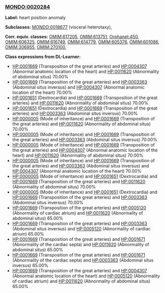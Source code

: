 
### [MONDO:0020284](http://purl.obolibrary.org/obo/MONDO_0020284)
**Label:** heart position anomaly

**Subclasses:** [MONDO:0018677](http://purl.obolibrary.org/obo/MONDO_0018677) (visceral heterotaxy), 

**Corr. equiv. classes:** [OMIM:617205](http://purl.obolibrary.org/obo/OMIM_617205), [OMIM:613751](http://purl.obolibrary.org/obo/OMIM_613751), [Orphanet:450](http://www.orpha.net/ORDO/Orphanet_450), [OMIM:606325](http://purl.obolibrary.org/obo/OMIM_606325), [OMIM:616749](http://purl.obolibrary.org/obo/OMIM_616749), [OMIM:614779](http://purl.obolibrary.org/obo/OMIM_614779), [OMIM:605376](http://purl.obolibrary.org/obo/OMIM_605376), [OMIM:601086](http://purl.obolibrary.org/obo/OMIM_601086), [OMIM:306955](http://purl.obolibrary.org/obo/OMIM_306955), [OMIM:270100](http://purl.obolibrary.org/obo/OMIM_270100), 

**Class expressions from DL-Learner:**

- [HP:0001669](http://purl.obolibrary.org/obo/HP_0001669) (Transposition of the great arteries) and [HP:0004307](http://purl.obolibrary.org/obo/HP_0004307) (Abnormal anatomic location of the heart) and [HP:0011620](http://purl.obolibrary.org/obo/HP_0011620) (Abnormality of abdominal situs) 70.00%
- [HP:0001669](http://purl.obolibrary.org/obo/HP_0001669) (Transposition of the great arteries) and [HP:0003363](http://purl.obolibrary.org/obo/HP_0003363) (Abdominal situs inversus) and [HP:0004307](http://purl.obolibrary.org/obo/HP_0004307) (Abnormal anatomic location of the heart) 70.00%
- [HP:0001651](http://purl.obolibrary.org/obo/HP_0001651) (Dextrocardia) and [HP:0001669](http://purl.obolibrary.org/obo/HP_0001669) (Transposition of the great arteries) and [HP:0011620](http://purl.obolibrary.org/obo/HP_0011620) (Abnormality of abdominal situs) 70.00%
- [HP:0001651](http://purl.obolibrary.org/obo/HP_0001651) (Dextrocardia) and [HP:0001669](http://purl.obolibrary.org/obo/HP_0001669) (Transposition of the great arteries) and [HP:0003363](http://purl.obolibrary.org/obo/HP_0003363) (Abdominal situs inversus) 70.00%
- [HP:0000005](http://purl.obolibrary.org/obo/HP_0000005) (Mode of inheritance) and [HP:0001669](http://purl.obolibrary.org/obo/HP_0001669) (Transposition of the great arteries) and [HP:0011620](http://purl.obolibrary.org/obo/HP_0011620) (Abnormality of abdominal situs) 70.00%
- [HP:0000005](http://purl.obolibrary.org/obo/HP_0000005) (Mode of inheritance) and [HP:0001669](http://purl.obolibrary.org/obo/HP_0001669) (Transposition of the great arteries) and [HP:0003363](http://purl.obolibrary.org/obo/HP_0003363) (Abdominal situs inversus) 70.00%
- [HP:0000005](http://purl.obolibrary.org/obo/HP_0000005) (Mode of inheritance) and [HP:0001669](http://purl.obolibrary.org/obo/HP_0001669) (Transposition of the great arteries) and [HP:0004307](http://purl.obolibrary.org/obo/HP_0004307) (Abnormal anatomic location of the heart) and [HP:0011620](http://purl.obolibrary.org/obo/HP_0011620) (Abnormality of abdominal situs) 70.00%
- [HP:0000005](http://purl.obolibrary.org/obo/HP_0000005) (Mode of inheritance) and [HP:0001669](http://purl.obolibrary.org/obo/HP_0001669) (Transposition of the great arteries) and [HP:0003363](http://purl.obolibrary.org/obo/HP_0003363) (Abdominal situs inversus) and [HP:0004307](http://purl.obolibrary.org/obo/HP_0004307) (Abnormal anatomic location of the heart) 70.00%
- [HP:0000005](http://purl.obolibrary.org/obo/HP_0000005) (Mode of inheritance) and [HP:0001651](http://purl.obolibrary.org/obo/HP_0001651) (Dextrocardia) and [HP:0001669](http://purl.obolibrary.org/obo/HP_0001669) (Transposition of the great arteries) and [HP:0011620](http://purl.obolibrary.org/obo/HP_0011620) (Abnormality of abdominal situs) 70.00%
- [HP:0000005](http://purl.obolibrary.org/obo/HP_0000005) (Mode of inheritance) and [HP:0001651](http://purl.obolibrary.org/obo/HP_0001651) (Dextrocardia) and [HP:0001669](http://purl.obolibrary.org/obo/HP_0001669) (Transposition of the great arteries) and [HP:0003363](http://purl.obolibrary.org/obo/HP_0003363) (Abdominal situs inversus) 70.00%
- [HP:0001669](http://purl.obolibrary.org/obo/HP_0001669) (Transposition of the great arteries) and [HP:0005120](http://purl.obolibrary.org/obo/HP_0005120) (Abnormality of cardiac atrium) and [HP:0011620](http://purl.obolibrary.org/obo/HP_0011620) (Abnormality of abdominal situs) 65.00%
- [HP:0001669](http://purl.obolibrary.org/obo/HP_0001669) (Transposition of the great arteries) and [HP:0003363](http://purl.obolibrary.org/obo/HP_0003363) (Abdominal situs inversus) and [HP:0005120](http://purl.obolibrary.org/obo/HP_0005120) (Abnormality of cardiac atrium) 65.00%
- [HP:0001669](http://purl.obolibrary.org/obo/HP_0001669) (Transposition of the great arteries) and [HP:0001671](http://purl.obolibrary.org/obo/HP_0001671) (Abnormality of the cardiac septa) and [HP:0011620](http://purl.obolibrary.org/obo/HP_0011620) (Abnormality of abdominal situs) 65.00%
- [HP:0001669](http://purl.obolibrary.org/obo/HP_0001669) (Transposition of the great arteries) and [HP:0001671](http://purl.obolibrary.org/obo/HP_0001671) (Abnormality of the cardiac septa) and [HP:0003363](http://purl.obolibrary.org/obo/HP_0003363) (Abdominal situs inversus) 65.00%
- [HP:0001669](http://purl.obolibrary.org/obo/HP_0001669) (Transposition of the great arteries) and [HP:0004307](http://purl.obolibrary.org/obo/HP_0004307) (Abnormal anatomic location of the heart) and [HP:0005120](http://purl.obolibrary.org/obo/HP_0005120) (Abnormality of cardiac atrium) and [HP:0011620](http://purl.obolibrary.org/obo/HP_0011620) (Abnormality of abdominal situs) 65.00%


